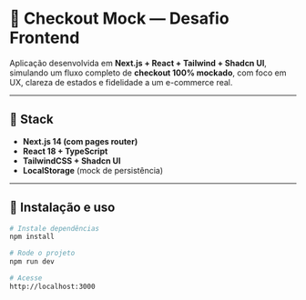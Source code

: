 # 🛒 Checkout Mock — Desafio Frontend

Aplicação desenvolvida em **Next.js + React + Tailwind + Shadcn UI**, simulando um fluxo completo de **checkout 100% mockado**, com foco em UX, clareza de estados e fidelidade a um e-commerce real.

---

## 🚀 Stack

- **Next.js 14 (com pages router)**
- **React 18 + TypeScript**
- **TailwindCSS + Shadcn UI**
- **LocalStorage** (mock de persistência)

---

## 🧰 Instalação e uso

```bash
# Instale dependências
npm install

# Rode o projeto
npm run dev

# Acesse
http://localhost:3000
```

